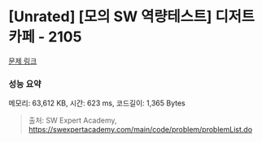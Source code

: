 # [Unrated] [모의 SW 역량테스트] 디저트 카페 - 2105 

[문제 링크](https://swexpertacademy.com/main/code/problem/problemDetail.do?contestProbId=AV5VwAr6APYDFAWu) 

### 성능 요약

메모리: 63,612 KB, 시간: 623 ms, 코드길이: 1,365 Bytes



> 출처: SW Expert Academy, https://swexpertacademy.com/main/code/problem/problemList.do